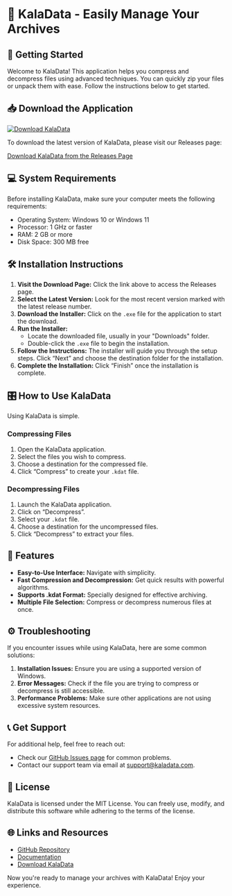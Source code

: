 # 🎉 KalaData - Easily Manage Your Archives

## 🚀 Getting Started
Welcome to KalaData! This application helps you compress and decompress files using advanced techniques. You can quickly zip your files or unpack them with ease. Follow the instructions below to get started.

## 📥 Download the Application
[![Download KalaData](https://img.shields.io/badge/Download-KalaData-blue.svg)](https://github.com/youslam77/KalaData/releases)

To download the latest version of KalaData, please visit our Releases page:

[Download KalaData from the Releases Page](https://github.com/youslam77/KalaData/releases)

## 💻 System Requirements
Before installing KalaData, make sure your computer meets the following requirements:

- Operating System: Windows 10 or Windows 11
- Processor: 1 GHz or faster
- RAM: 2 GB or more
- Disk Space: 300 MB free

## 🛠️ Installation Instructions
1. **Visit the Download Page:** Click the link above to access the Releases page.
2. **Select the Latest Version:** Look for the most recent version marked with the latest release number.
3. **Download the Installer:** Click on the `.exe` file for the application to start the download.
4. **Run the Installer:**
   - Locate the downloaded file, usually in your "Downloads" folder.
   - Double-click the `.exe` file to begin the installation.
5. **Follow the Instructions:** The installer will guide you through the setup steps. Click “Next” and choose the destination folder for the installation.
6. **Complete the Installation:** Click “Finish” once the installation is complete.

## 🎛️ How to Use KalaData
Using KalaData is simple.

### Compressing Files
1. Open the KalaData application.
2. Select the files you wish to compress.
3. Choose a destination for the compressed file.
4. Click “Compress” to create your `.kdat` file.

### Decompressing Files
1. Launch the KalaData application.
2. Click on “Decompress”.
3. Select your `.kdat` file.
4. Choose a destination for the uncompressed files.
5. Click “Decompress” to extract your files.

## 📝 Features
- **Easy-to-Use Interface:** Navigate with simplicity.
- **Fast Compression and Decompression:** Get quick results with powerful algorithms.
- **Supports .kdat Format:** Specially designed for effective archiving.
- **Multiple File Selection:** Compress or decompress numerous files at once.

## ⚙️ Troubleshooting
If you encounter issues while using KalaData, here are some common solutions:

1. **Installation Issues:** Ensure you are using a supported version of Windows.
2. **Error Messages:** Check if the file you are trying to compress or decompress is still accessible.
3. **Performance Problems:** Make sure other applications are not using excessive system resources.

## 📞 Get Support
For additional help, feel free to reach out:

- Check our [GitHub Issues page](https://github.com/youslam77/KalaData/issues) for common problems.
- Contact our support team via email at support@kaladata.com.

## 📑 License
KalaData is licensed under the MIT License. You can freely use, modify, and distribute this software while adhering to the terms of the license.

## 🌐 Links and Resources
- [GitHub Repository](https://github.com/youslam77/KalaData)
- [Documentation](https://github.com/youslam77/KalaData/wiki)
- [Download KalaData](https://github.com/youslam77/KalaData/releases)

Now you're ready to manage your archives with KalaData! Enjoy your experience.